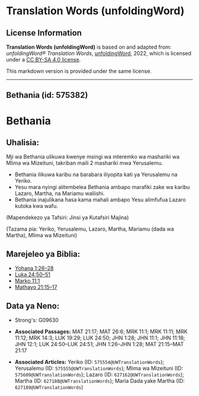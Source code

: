 # Translation Words (unfoldingWord)

## License Information

**Translation Words (unfoldingWord)** is based on and adapted from: _unfoldingWord® Translation Words_, [unfoldingWord](https://unfoldingword.org/utw), 2022, which is licensed under a [CC BY-SA 4.0 license](https://creativecommons.org/licenses/by-sa/4.0/legalcode.en).

This markdown version is provided under the same license.



--------------------------------

## Bethania (id: 575382)

Bethania
========

Uhalisia:
---------

Mji wa Bethania ulikuwa kwenye msingi wa mteremko wa mashariki wa Mlima wa Mizeituni, takriban maili 2 mashariki mwa Yerusalemu.

* Bethania ilikuwa karibu na barabara iliyopita kati ya Yerusalemu na Yeriko.
* Yesu mara nyingi alitembelea Bethania ambapo marafiki zake wa karibu Lazaro, Martha, na Mariamu waliishi.
* Bethania inajulikana hasa kama mahali ambapo Yesu alimfufua Lazaro kutoka kwa wafu.

(Mapendekezo ya Tafsiri: Jinsi ya Kutafsiri Majina)

(Tazama pia: Yeriko, Yerusalemu, Lazaro, Martha, Mariamu (dada wa Martha), Mlima wa Mizeituni)

Marejeleo ya Biblia:
--------------------

* [Yohana 1:26–28](https://ref.ly/John1:26-John1:28)
* [Luka 24:50–51](https://ref.ly/Luke24:50-Luke24:51)
* [Marko 11:1](https://ref.ly/Mark11:1)
* [Mathayo 21:15–17](https://ref.ly/Matt21:15-Matt21:17)

Data ya Neno:
-------------

* Strong's: G09630

* **Associated Passages:** MAT 21:17; MAT 26:6; MRK 11:1; MRK 11:11; MRK 11:12; MRK 14:3; LUK 19:29; LUK 24:50; JHN 1:28; JHN 11:1; JHN 11:18; JHN 12:1; LUK 24:50–LUK 24:51; JHN 1:26–JHN 1:28; MAT 21:15–MAT 21:17
* **Associated Articles:** Yeriko (ID: `575554@UWTranslationWords`); Yerusalemu (ID: `575555@UWTranslationWords`);  Mlima wa Mizeituni (ID: `575609@UWTranslationWords`); Lazaro (ID: `627162@UWTranslationWords`); Martha (ID: `627188@UWTranslationWords`); Maria Dada yake Martha (ID: `627189@UWTranslationWords`)

